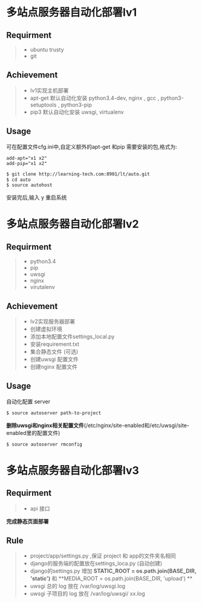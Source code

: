 # 多站点服务器自动化部署lv1

## Requirment
> * ubuntu trusty
> * git

## Achievement

> * lv1实现主机部署
> * apt-get 默认自动化安装 python3.4-dev, nginx , gcc , python3-setuptools ,  python3-pip   
> * pip3 默认自动化安装 uwsgi, virtualenv 

## Usage

可在配置文件cfg.ini中,自定义额外的apt-get 和pip 需要安装的包,格式为:

	add-apt="x1 x2"
	add-pip="x1 x2"


 
```bash
$ git clone http://learning-tech.com:8901/lt/auto.git
$ cd auto
$ source autohost
```
安装完后,输入 y 重启系统

# 多站点服务器自动化部署lv2

## Requirment
> * python3.4
> * pip
> * uwsgi
> * nginx
> * virutalenv



## Achievement

> * lv2实现服务器部署
> * 创建虚拟环境
> *  添加本地配置文件settings_local.py
> * 安装requirement.txt
> * 集合静态文件 (可选)
> * 创建uwsgi 配置文件 
> * 创建nginx 配置文件



## Usage

自动化配置 server
```bash
$ source autoserver path-to-project
```

**删除uwsgi和nginx相关配置文件**(/etc/nginx/site-enabled和/etc/uwsgi/site-enabled里的配置文件)

```bash
$ source autoserver rmconfig
```



# 多站点服务器自动化部署lv3


## Requirment
> * api 接口


**完成静态页面部署**


## Rule

> * project/app/settings.py ,保证 project 和 app的文件夹名相同
> * django的服务端的配置放在settings_loca.py (自动创建)
> * django的settings.py 增加  **STATIC_ROOT = os.path.join(BASE_DIR,  'static')** 和 **MEDIA_ROOT = os.path.join(BASE_DIR,  'upload') **
> * uwsgi 总的 log 放在 /var/log/uwsgi.log
> * uwsgi 子项目的 log 放在 /var/log/uwsgi/ xx.log









